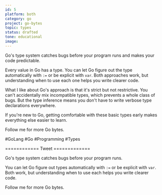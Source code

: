 ```yaml
---
id: 5
platform: both
category: go
project: go-bytes
topic: types
status: drafted
tone: educational
image: 
---
```


Go's type system catches bugs before your program runs and makes your code predictable.

Every value in Go has a type. You can let Go figure out the type automatically with `:=` or be explicit with `var`. Both approaches work, but understanding when to use each one helps you write clearer code.

What I like about Go's approach is that it's strict but not restrictive. You can't accidentally mix incompatible types, which prevents a whole class of bugs. But the type inference means you don't have to write verbose type declarations everywhere.

If you're new to Go, getting comfortable with these basic types early makes everything else easier to learn.

Follow me for more Go bytes.

#GoLang #Go #Programming #Types

============ Tweet =============

Go's type system catches bugs before your program runs.

You can let Go figure out types automatically with `:=` or be explicit with `var`. Both work, but understanding when to use each helps you write clearer code.

Follow me for more Go bytes.
